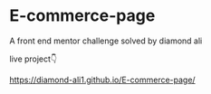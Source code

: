 # E-commerce-page
A front end mentor challenge solved by diamond ali

live project👇

https://diamond-ali1.github.io/E-commerce-page/
